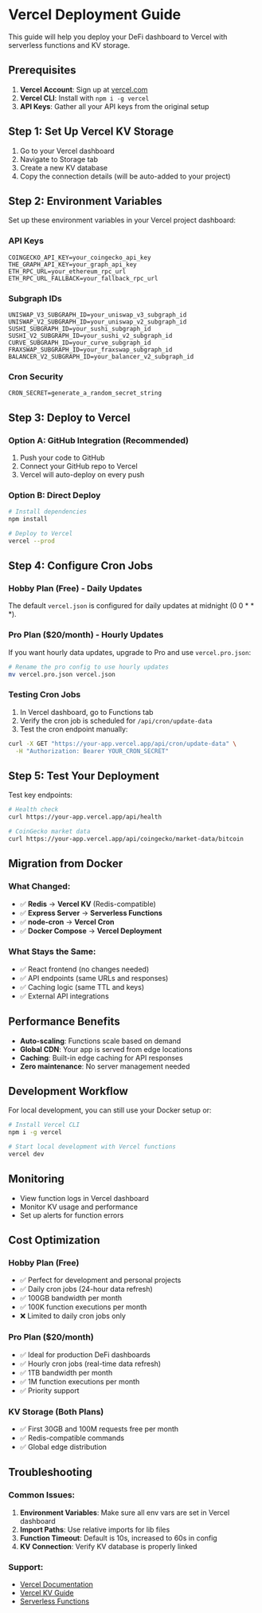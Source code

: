 # Vercel Deployment Guide

This guide will help you deploy your DeFi dashboard to Vercel with serverless functions and KV storage.

## Prerequisites

1. **Vercel Account**: Sign up at [vercel.com](https://vercel.com)
2. **Vercel CLI**: Install with `npm i -g vercel`
3. **API Keys**: Gather all your API keys from the original setup

## Step 1: Set Up Vercel KV Storage

1. Go to your Vercel dashboard
2. Navigate to Storage tab
3. Create a new KV database
4. Copy the connection details (will be auto-added to your project)

## Step 2: Environment Variables

Set up these environment variables in your Vercel project dashboard:

### API Keys
```
COINGECKO_API_KEY=your_coingecko_api_key
THE_GRAPH_API_KEY=your_graph_api_key
ETH_RPC_URL=your_ethereum_rpc_url
ETH_RPC_URL_FALLBACK=your_fallback_rpc_url
```

### Subgraph IDs
```
UNISWAP_V3_SUBGRAPH_ID=your_uniswap_v3_subgraph_id
UNISWAP_V2_SUBGRAPH_ID=your_uniswap_v2_subgraph_id
SUSHI_SUBGRAPH_ID=your_sushi_subgraph_id
SUSHI_V2_SUBGRAPH_ID=your_sushi_v2_subgraph_id
CURVE_SUBGRAPH_ID=your_curve_subgraph_id
FRAXSWAP_SUBGRAPH_ID=your_fraxswap_subgraph_id
BALANCER_V2_SUBGRAPH_ID=your_balancer_v2_subgraph_id
```

### Cron Security
```
CRON_SECRET=generate_a_random_secret_string
```

## Step 3: Deploy to Vercel

### Option A: GitHub Integration (Recommended)
1. Push your code to GitHub
2. Connect your GitHub repo to Vercel
3. Vercel will auto-deploy on every push

### Option B: Direct Deploy
```bash
# Install dependencies
npm install

# Deploy to Vercel
vercel --prod
```

## Step 4: Configure Cron Jobs

### Hobby Plan (Free) - Daily Updates
The default `vercel.json` is configured for daily updates at midnight (0 0 * * *).

### Pro Plan ($20/month) - Hourly Updates  
If you want hourly data updates, upgrade to Pro and use `vercel.pro.json`:
```bash
# Rename the pro config to use hourly updates
mv vercel.pro.json vercel.json
```

### Testing Cron Jobs
1. In Vercel dashboard, go to Functions tab
2. Verify the cron job is scheduled for `/api/cron/update-data`
3. Test the cron endpoint manually:
```bash
curl -X GET "https://your-app.vercel.app/api/cron/update-data" \
  -H "Authorization: Bearer YOUR_CRON_SECRET"
```

## Step 5: Test Your Deployment

Test key endpoints:
```bash
# Health check
curl https://your-app.vercel.app/api/health

# CoinGecko market data
curl https://your-app.vercel.app/api/coingecko/market-data/bitcoin
```

## Migration from Docker

### What Changed:
- ✅ **Redis** → **Vercel KV** (Redis-compatible)
- ✅ **Express Server** → **Serverless Functions**
- ✅ **node-cron** → **Vercel Cron**
- ✅ **Docker Compose** → **Vercel Deployment**

### What Stays the Same:
- ✅ React frontend (no changes needed)
- ✅ API endpoints (same URLs and responses)
- ✅ Caching logic (same TTL and keys)
- ✅ External API integrations

## Performance Benefits

- **Auto-scaling**: Functions scale based on demand
- **Global CDN**: Your app is served from edge locations
- **Caching**: Built-in edge caching for API responses
- **Zero maintenance**: No server management needed

## Development Workflow

For local development, you can still use your Docker setup or:

```bash
# Install Vercel CLI
npm i -g vercel

# Start local development with Vercel functions
vercel dev
```

## Monitoring

- View function logs in Vercel dashboard
- Monitor KV usage and performance
- Set up alerts for function errors

## Cost Optimization

### Hobby Plan (Free)
- ✅ Perfect for development and personal projects
- ✅ Daily cron jobs (24-hour data refresh)
- ✅ 100GB bandwidth per month
- ✅ 100K function executions per month
- ❌ Limited to daily cron jobs only

### Pro Plan ($20/month)
- ✅ Ideal for production DeFi dashboards
- ✅ Hourly cron jobs (real-time data refresh)
- ✅ 1TB bandwidth per month  
- ✅ 1M function executions per month
- ✅ Priority support

### KV Storage (Both Plans)
- ✅ First 30GB and 100M requests free per month
- ✅ Redis-compatible commands
- ✅ Global edge distribution

## Troubleshooting

### Common Issues:

1. **Environment Variables**: Make sure all env vars are set in Vercel dashboard
2. **Import Paths**: Use relative imports for lib files
3. **Function Timeout**: Default is 10s, increased to 60s in config
4. **KV Connection**: Verify KV database is properly linked

### Support:
- [Vercel Documentation](https://vercel.com/docs)
- [Vercel KV Guide](https://vercel.com/docs/storage/vercel-kv)
- [Serverless Functions](https://vercel.com/docs/functions/serverless-functions) 